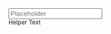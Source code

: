 <div class="rex-my-component" role="presentation">
  <div class="rex-text-field-helper" id="age" label="">
    <div class="rex-text-field-ui rex-text-field-ui-border">
      <input id="firstname" class="rex-text-field-native" name="firstname" placeholder="Placeholder" aria-label="firstname" />
    </div>
    <small class="rex-text-field-helper-ui">Helper Text</small>
  </div>
</div>